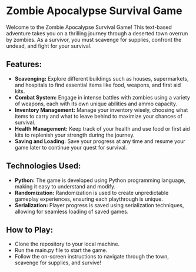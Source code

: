 # Zombie Apocalypse Survival Game <br>
Welcome to the Zombie Apocalypse Survival Game! This text-based adventure takes you on a thrilling journey through a deserted town overrun by zombies. As a survivor, you must scavenge for supplies, confront the undead, and fight for your survival.

## Features: <br>
- **Scavenging:** Explore different buildings such as houses, supermarkets, and hospitals to find essential items like food, weapons, and first aid kits. <br>
- **Combat System:** Engage in intense battles with zombies using a variety of weapons, each with its own unique abilities and ammo capacity. <br>
- **Inventory Management:** Manage your inventory wisely, choosing what items to carry and what to leave behind to maximize your chances of survival. <br> 
- **Health Management:** Keep track of your health and use food or first aid kits to replenish your strength during the journey. <br>
- **Saving and Loading:** Save your progress at any time and resume your game later to continue your quest for survival. <br>
## Technologies Used: <br>
- **Python:** The game is developed using Python programming language, making it easy to understand and modify. <br>
- **Randomization:** Randomization is used to create unpredictable gameplay experiences, ensuring each playthrough is unique. <br>
- **Serialization:** Player progress is saved using serialization techniques, allowing for seamless loading of saved games. <br>
## How to Play: <br>
- Clone the repository to your local machine. <br>
- Run the main.py file to start the game.<br> 
- Follow the on-screen instructions to navigate through the town, scavenge for supplies, and survive!<br>
